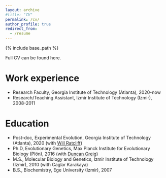 ```yaml
---
layout: archive
#title: "CV"
permalink: /cv/
author_profile: true
redirect_from:
  - /resume
---
```


{% include base_path %}


Full CV can be found here.

Work experience
======
* Research Faculty, Georgia Institute of Technology (Atlanta), 2020-now 
* Research/Teaching Assistant, Izmir Institute of Technology (Izmir), 2008-2011

Education
======
* Post-doc, Experimental Evolution, Georgia Institute of Technology (Atlanta), 2020 (with [Will Ratcliff](https://ratclifflab.biosci.gatech.edu/about-the-pi/))
* Ph.D, Evolutionary Genetics, Max Planck Institute for Evolutionary Biology (Plön), 2016 (with [Duncan Greig](https://www.ucl.ac.uk/biosciences/people/dr-duncan-greig))
* M.S., Molecular Biology and Genetics, Izmir Institute of Technology (Izmir), 2010 (with Caglar Karakaya)
* B.S., Biochemistry, Ege University (Izmir), 2007
